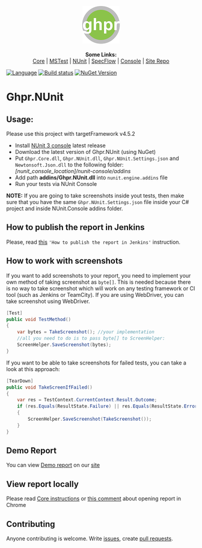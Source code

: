 <p align="center">
  <a href="https://ghpreporter.github.io/"><img src="https://github.com/GHPReporter/GHPReporter.github.io/blob/master/img/logo-small.png?raw=true" alt="Project icon"></a>
  <br><br>
  <b>Some Links:</b><br>
  <a href="https://github.com/GHPReporter/Ghpr.Core">Core</a> |
  <a href="https://github.com/GHPReporter/Ghpr.MSTest">MSTest</a> |
  <a href="https://github.com/GHPReporter/Ghpr.NUnit">NUnit</a> |
  <a href="https://github.com/GHPReporter/Ghpr.SpecFlow">SpecFlow</a> |
  <a href="https://github.com/GHPReporter/Ghpr.Console">Console</a> |
  <a href="https://github.com/GHPReporter/GHPReporter.github.io/">Site Repo</a>
</p>

[![Language](http://gh-toprated.info/Badges/LanguageBadge?user=GHPReporter&repo=Ghpr.NUnit&theme=light&fontWeight=bold)](https://github.com/GHPReporter/Ghpr.NUnit)
[![Build status](https://ci.appveyor.com/api/projects/status/edl1eag5luk5v4xs?svg=true)](https://ci.appveyor.com/project/elv1s42/ghpr-nunit)
[![NuGet Version](https://img.shields.io/nuget/v/Ghpr.NUnit.svg)](https://www.nuget.org/packages/Ghpr.NUnit)

# Ghpr.NUnit

## Usage:
Please use this project with targetFramework v4.5.2

 - Install [NUnit 3 console](https://github.com/nunit/nunit-console/releases) latest release
 - Download the latest version of Ghpr.NUnit (using NuGet)
 - Put `Ghpr.Core.dll`, `Ghpr.NUnit.dll`, `Ghpr.NUnit.Settings.json` and `Newtonsoft.Json.dll` to the following folder: 
*[nunit_console_location]/nunit-console/addins*
 - Add path **addins/Ghpr.NUnit.dll** into `nunit.engine.addins` file
 - Run your tests via NUnit Console
 
 **NOTE:** If you are going to take screenshots inside yout tests, then make sure that you have the same `Ghpr.NUnit.Settings.json` file inside your C# project and inside NUnit.Console addins folder.

## How to publish the report in Jenkins

Please, read [this](https://github.com/GHPReporter/Ghpr.Core#how-to-publish-the-report-in-jenkins) `'How to publish the report in Jenkins'` instruction.

## How to work with screenshots

If you want to add screenshots to your report, you need to implement your own method of taking screenshot as `byte[]`. This is needed because there is no way to take screenshot which will work on any testing framework or CI tool (such as Jenkins or TeamCity). If you are using WebDriver, you can take screenshot using WebDriver.

```csharp
[Test]
public void TestMethod()
{
    var bytes = TakeScreenshot(); //your implementation
    //all you need to do is to pass byte[] to ScreenHelper:
    ScreenHelper.SaveScreenshot(bytes);
}
```
If you want to be able to take screenshots for failed tests, you can take a look at this approach:

```csharp
[TearDown]
public void TakeScreenIfFailed()
{
    var res = TestContext.CurrentContext.Result.Outcome;
    if (res.Equals(ResultState.Failure) || res.Equals(ResultState.Error))
    {
        ScreenHelper.SaveScreenshot(TakeScreenshot());
    }
}
```

## Demo Report

You can view [Demo report](http://ghpreporter.github.io/report/) on our [site](http://ghpreporter.github.io/)

## View report locally

Please read [Core instructions](https://github.com/GHPReporter/Ghpr.Core#view-report-locally) or [this comment](https://github.com/GHPReporter/Ghpr.NUnit/issues/16#issuecomment-291445978) about opening report in Chrome

## Contributing

Anyone contributing is welcome. Write [issues](https://github.com/GHPReporter/Ghpr.NUnit/issues), create [pull requests](https://github.com/GHPReporter/Ghpr.NUnit/pulls).

